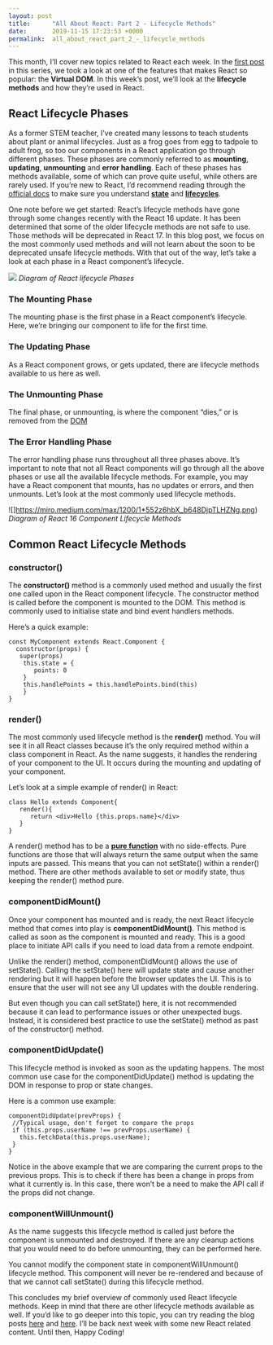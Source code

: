```yaml
---
layout: post
title:      "All About React: Part 2 - Lifecycle Methods"
date:       2019-11-15 17:23:53 +0000
permalink:  all_about_react_part_2_-_lifecycle_methods
---
```



This month, I’ll cover new topics related to React each week.  In the [first post](http://crackingthecode.net/all_about_react_part_1_-_the_virtual_dom) in this series, we took a look at one of the features that makes React so popular: the **Virtual DOM**.  In this week’s post, we’ll look at the **lifecycle methods** and how they’re used in React.  

## React Lifecycle Phases

As a former STEM teacher, I’ve created many lessons to teach students about plant or animal lifecycles.  Just as a frog goes from egg to tadpole to adult frog, so too our components in a React application go through different phases.  These phases are commonly referred to as **mounting**, **updating**, **unmounting** and **error handling**.  Each of these phases has methods available, some of which can prove quite useful, while others are rarely used.  If you’re new to React, I’d recommend reading through the [official docs](https://reactjs.org/docs/state-and-lifecycle.html) to make sure you understand **[state](https://www.w3schools.com/react/react_state.asp)** and **[lifecycles](https://www.w3schools.com/react/react_lifecycle.asp)**.  

One note before we get started: React’s lifecycle methods have gone through some changes recently with the React 16 update.  It has been determined that some of the older lifecycle methods are not safe to use.  Those methods will be deprecated in React 17.  In this blog post, we focus on the most commonly used methods and will not learn about the soon to be deprecated unsafe lifecycle methods.  With that out of the way, let’s take a look at each phase in a React component’s lifecycle.

![](https://i0.wp.com/storage.googleapis.com/blog-images-backup/1*rubjO6t-iBoNjS_K1rOkzQ.png?zoom=1.25&resize=730%2C468&ssl=1)
*Diagram of React lifecycle Phases*

### The Mounting Phase

The mounting phase is the first phase in a React component’s lifecycle.  Here, we’re bringing our component to life for the first time.  

### The Updating Phase

As a React component grows, or gets updated, there are lifecycle methods available to us here as well.  

### The Unmounting Phase

The final phase, or unmounting, is where the component “dies,” or is removed from the [DOM](https://developer.mozilla.org/en-US/docs/Web/API/Document_Object_Model/Introduction)

### The Error Handling Phase

The error handling phase runs throughout all three phases above.  It’s important to note that not all React components will go through all the above phases or use all the available lifecycle methods.  For example, you may have a React component that mounts, has no updates or errors, and then unmounts.  Let’s look at the most commonly used lifecycle methods.

![]https://miro.medium.com/max/1200/1*552z6hbX_b648DjpTLHZNg.png)
*Diagram of React 16 Component Lifecycle Methods*

## Common React Lifecycle Methods

### constructor()

The **constructor()** method is a commonly used method and usually the first one called upon in the React component lifecycle.  The constructor method is called before the component is mounted to the DOM.  This method is commonly used to initialise state and bind event handlers methods.

Here’s a quick example:

```
const MyComponent extends React.Component {
  constructor(props) {
   super(props) 
    this.state = {
       points: 0
    }  
    this.handlePoints = this.handlePoints.bind(this) 
    }   
}
```

### render()

The most commonly used lifecycle method is the **render()** method.  You will see it in all React classes because it’s the only required method within a class component in React.  As the name suggests, it handles the rendering of your component to the UI.  It occurs during the mounting and updating of your component.

Let’s look at a simple example of render() in React:

```
class Hello extends Component{
   render(){
      return <div>Hello {this.props.name}</div>
   }
}
```
A render() method has to be a **[pure function](https://en.wikipedia.org/wiki/Pure_function)** with no side-effects.  Pure functions are those that will always return the same output when the same inputs are passed. This means that you can not setState() within a render() method.  There are other methods available to set or modify state, thus keeping the render() method pure.  

### componentDidMount()

Once your component has mounted and is ready, the next React lifecycle method  that comes into play is **componentDidMount()**.  This method is called as soon as the component is mounted and ready. This is a good place to initiate API calls if you need to load data from a remote endpoint.

Unlike the render() method, componentDidMount() allows the use of setState(). Calling the setState() here will update state and cause another rendering but it will happen before the browser updates the UI. This is to ensure that the user will not see any UI updates with the double rendering.  

But even though you can call setState() here, it is not recommended because it can lead to performance issues or other unexpected bugs.  Instead, it is considered best practice to use the setState() method as past of the constructor() method.  

### componentDidUpdate()

This lifecycle method is invoked as soon as the updating happens. The most common use case for the componentDidUpdate() method is updating the DOM in response to prop or state changes.

Here is a common use example:

```
componentDidUpdate(prevProps) {
 //Typical usage, don't forget to compare the props
 if (this.props.userName !== prevProps.userName) {
   this.fetchData(this.props.userName);
 }
}
```

Notice in the above example that we are comparing the current props to the previous props. This is to check if there has been a change in props from what it currently is. In this case, there won’t be a need to make the API call if the props did not change.

### componentWillUnmount()

As the name suggests this lifecycle method is called just before the component is unmounted and destroyed. If there are any cleanup actions that you would need to do before unmounting, they can be performed here.

You cannot modify the component state in componentWillUnmount() lifecycle method.  This component will never be re-rendered and because of that we cannot call setState() during this lifecycle method.

This concludes my brief overview of commonly used React lifecycle methods.  Keep in mind that there are other lifecycle methods available as well.  If you’d like to go deeper into this topic, you can try reading the blog posts [here](https://blog.bitsrc.io/react-16-lifecycle-methods-how-and-when-to-use-them-f4ad31fb2282) and [here](https://medium.com/@nancydo7/understanding-react-16-4-component-lifecycle-methods-e376710e5157).  I’ll be back next week with some new React related content.  Until then, Happy Coding!

